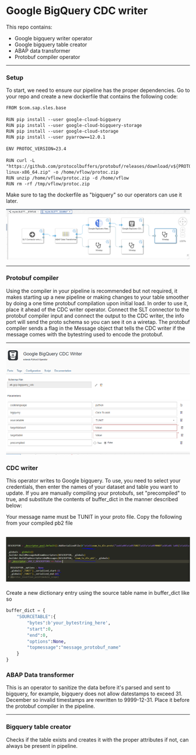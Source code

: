 # Google BigQuery CDC writer

This repo contains:
<ul>
    <li>Google bigquery writer operator</li>
    <li>Google bigquery table creator</li>
    <li>ABAP data transformer</li>
    <li>Protobuf compiler operator</li>
</ul>

---

### Setup

To start, we need to ensure our pipeline has the proper dependencies.
Go to your repo and create a new dockerfile that contains the following code: 

    FROM $com.sap.sles.base

    RUN pip install --user google-cloud-bigquery
    RUN pip install --user google-cloud-bigquery-storage
    RUN pip install --user google-cloud-storage
    RUN pip install --user pyarrow==12.0.1

    ENV PROTOC_VERSION=23.4

    RUN curl -L "https://github.com/protocolbuffers/protobuf/releases/download/v${PROTOC_VERSION}/protoc-${PROTOC_VERSION}-linux-x86_64.zip" -o /home/vflow/protoc.zip 
    RUN unzip /home/vflow/protoc.zip -d /home/vflow 
    RUN rm -rf /tmp/vflow/protoc.zip
    

Make sure to tag the dockerfile as "bigquery" so our operators can use it later.

![](raw/pipeline.png)

---

### Protobuf compiler

Using the compiler in your pipeline is recommended but not required, it makes starting up a new pipeline or making changes to your table smoother by doing a one time protobuf compilation upon initial load. In order to use it, place it ahead of the CDC writer operator. Connect the SLT connector to the protobuf compiler input and connect the output to the CDC writer, the info port will send the proto schema so you can see it on a wiretap. The protobuf compiler sends a flag in the Message object that tells the CDC writer if the message comes with the bytestring used to encode the protobuf.

---

![](raw/CDCconfig.PNG)

### CDC writer

This operator writes to Google bigquery.
To use, you need to select your credentials, then enter the names of your dataset and table you want to update.
If you are manually compiling your protobufs, set "precompiled" to true, and substitute the contents of buffer_dict in the manner described below:

Your message name must be TUNIT in your proto file.
Copy the following from your compiled pb2 file

![](raw/copythis.PNG)
---

Create a new dictionary entry using the source table name in buffer_dict like so

``` python
buffer_dict = {
    "SOURCETABLE":{
        "bytes":b'your_bytestring_here',
        "start":0,
        "end":0,
        "options":None,
        "topmessage":"message_protobuf_name"
    }
}
```

### ABAP Data transformer

This is an operator to sanitize the data before it's parsed and sent to bigquery, for example, bigquery does not allow datestamps to exceed 31. December so invalid timestamps are rewritten to 9999-12-31. Place it before the protobuf compiler in the pipeline.

---

### Bigquery table creator

Checks if the table exists and creates it with the proper attributes if not, can always be present in pipeline.
